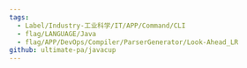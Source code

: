 ```yaml
---
tags:
  - Label/Industry-工业科学/IT/APP/Command/CLI
  - flag/LANGUAGE/Java
  - flag/APP/DevOps/Compiler/ParserGenerator/Look-Ahead_LR
github: ultimate-pa/javacup
---
```

